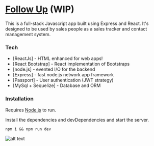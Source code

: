 # [Follow Up](https://followup-crm.herokuapp.com/#/) (WIP)

This is a full-stack Javascript app built using Express and React. It's designed to be used by sales people as a sales tracker and contact management system.

### Tech

* [ReactJs] - HTML enhanced for web apps!
* [React Bootstrap] - React implementation of Bootstraps
* [node.js] - evented I/O for the backend
* [Express] - fast node.js network app framework 
* [Passport] - User authentication (JWT strategy)
* [MySql + Sequelize] - Database and ORM


### Installation

Requires [Node.js](https://nodejs.org/) to run.

Install the dependencies and devDependencies and start the server.

```
npm i && npm run dev
```

![alt text](https://i.imgur.com/22TDxmj.png)
